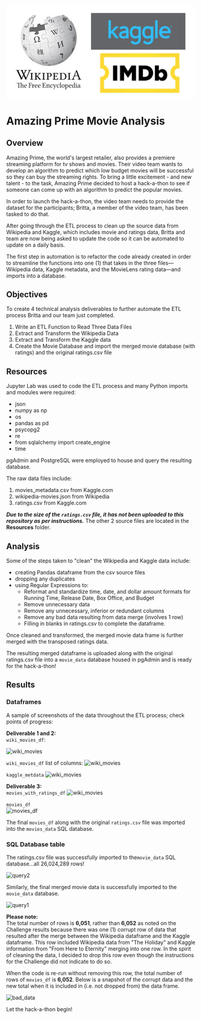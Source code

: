 ![logos](./Resources/logos.png)
# Amazing Prime Movie Analysis

## Overview
Amazing Prime, the world's largest retailer, also provides a premiere streaming platform for tv shows and movies.  Their video team wants to develop an algorithm to predict which low budget movies will be successful so they can buy the streaming rights.  To bring a little excitement - and new talent - to the task, Amazing Prime decided to host a hack-a-thon to see if someone can come up with an algorithm to predict the popular movies.

In order to launch the hack-a-thon, the video team needs to provide the dataset for the participants; Britta, a member of the video team, has been tasked to do that. 

After going through the ETL process to clean up the source data from Wikipedia and Kaggle, which includes movie and ratings data, Britta and team are now being asked to update the code so it can be automated to update on a daily basis.

The first step in automation is to refactor the code already created in order to streamline the functions into one (1) that takes in the three files—Wikipedia data, Kaggle metadata, and the MovieLens rating data—and imports into a database.

## Objectives

To create 4 technical analysis deliverables to further automate the ETL process Britta and our team just completed.

1. Write an ETL Function to Read Three Data Files
2. Extract and Transform the Wikipedia Data
3. Extract and Transform the Kaggle data  
4. Create the Movie Database and import the merged movie database (with ratings) and the original ratings.csv file

## Resources
Jupyter Lab was used to code the ETL process and many Python imports and modules were required:
	
* json
* numpy as np
* os
* pandas as pd
* psycopg2
* re
* from sqlalchemy import create_engine
* time


pgAdmin and PostgreSQL were employed to house and query the resulting database.

The raw data files include:

1. movies_metadata.csv from Kaggle.com
2. wikipedia-movies.json from Wikipedia
3. ratings.csv from Kaggle.com

***Due to the size of the ```ratings.csv``` file, it has not been uploaded to this repository as per instructions.*** The other 2 source files are located in the **Resources** folder.

## Analysis
Some of the steps taken to "clean" the Wikipedia and Kaggle data include:

* creating Pandas dataframe from the csv source files
* dropping any duplicates
* using Regular Expressions to:
	* Reformat and standardize time, date, and dollar amount formats for Running Time, Release Date, Box Office, and Budget
	* Remove unnecessary data
	* Remove any unnecessary, inferior or redundant columns
	* Remove any bad data resulting from data merge (involves 1 row)
	* Filling in blanks in ratings.csv to complete the dataframe.

Once cleaned and transformed, the merged movie data frame is further merged with the transposed ratings data.

The resulting merged dataframe is uploaded along with the original ratings.csv file into a ```movie_data``` database housed in pgAdmin and is ready for the hack-a-thon!

## Results
### Dataframes 
A sample of screenshots of the data throughout the ETL process; check points of progress:

**Deliverable 1 and 2:**  
```wiki_movies_df```:

![wiki_movies](./Resources/wiki_movies_df_head.png)

```wiki_movies_df``` list of columns: 
![wiki_movies](./Resources/wiki_df_columns.png)

```kaggle_metdata```
![wiki_movies](./Resources/kaggle_metadata_head.png)

**Deliverable 3:**  
```movies_with_ratings_df```
![wiki_movies](./Resources/movies_with_ratings_df_head.png)

```movies_df```  
![movies_df](./Resources/movies_df_head.png)


The final ```movies_df``` along with the original ```ratings.csv``` file was imported into the ```movies_data``` SQL database.

### SQL Database table
The ratings.csv file was successfully imported to the```movie_data``` SQL database...all 26,024,289 rows!  

![query2](./Resources/ratings_query.png)

Similarly, the final merged movie data is successfully imported to the ```movie_data``` database.

![query1](./Resources/movies_query.png)

**Please note:**  
The total number of rows is **6,051**, rather than **6,052** as noted on the Challenge results because there was one (1) corrupt row of data that resulted after the merge between the Wikipedia dataframe and the Kaggle dataframe.  This row included Wikipedia data from "The Holiday" and Kaggle information from "From Here to Eternity" merging into one row.  In the spirit of cleaning the data, I decided to drop this row even though the instructions for the Challenge did not indicate to do so.

When the code is re-run without removing this row, the total number of rows of ```movies_df``` is **6,052**.  Below is a snapshot of the corrupt data and the new total when it is included in (i.e. not dropped from) the data frame.

![bad_data](./Resources/bad_data.png)

Let the hack-a-thon begin!